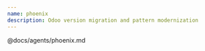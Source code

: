 ```yaml
---
name: phoenix
description: Odoo version migration and pattern modernization
---
```


@docs/agents/phoenix.md